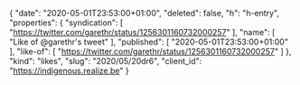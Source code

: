 {
  "date": "2020-05-01T23:53:00+01:00",
  "deleted": false,
  "h": "h-entry",
  "properties": {
    "syndication": [
      "https://twitter.com/garethr/status/1256301160732000257"
    ],
    "name": [
      "Like of @garethr's tweet"
    ],
    "published": [
      "2020-05-01T23:53:00+01:00"
    ],
    "like-of": [
      "https://twitter.com/garethr/status/1256301160732000257"
    ]
  },
  "kind": "likes",
  "slug": "2020/05/20dr6",
  "client_id": "https://indigenous.realize.be"
}
